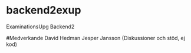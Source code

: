 # backend2exup
ExaminationsUpg Backend2

#Medverkande
David Hedman
Jesper Jansson (Diskussioner och stöd, ej kod)
